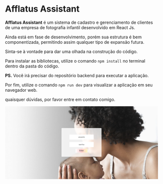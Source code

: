 # Afflatus Assistant

**Afflatus Assistant** é um sistema de cadastro e gerenciamento de clientes de uma empresa de fotografia infantil desenvolvido em React Js.

Ainda está em fase de desenvolvimento, porém sua estrutura é bem componentizada, permitindo assim qualquer tipo de expansão futura.

Sinta-se à vontade para dar uma olhada na construção do código.

Para instalar as bibliotecas, utilize o comando `npm install` no terminal dentro da pasta do código.

**PS.** Você irá precisar do repositório backend para executar a aplicação.

Por fim, utilize o comando `npm run dev` para visualizar a aplicação em seu navegador web.

quaisquer dúvidas, por favor entre em contato comigo.

![Screenshot do Sistema](screennlogin.png)
